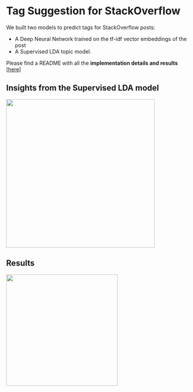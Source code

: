 # Tag Suggestion for StackOverflow
We built two models to predict tags for StackOverflow posts:
- A Deep Neural Network trained on the tf-idf vector embeddings of the post
- A Supervised LDA topic model.

Please find a README with all the **implementation details and results** [[here](README.pdf)]

## Insights from the Supervised LDA model
<img src="https://github.com/bhvjain/stackoverflow-tag-suggestion/blob/master/img/supervised-lda.png" width="400">

## Results
<img src="https://github.com/bhvjain/stackoverflow-tag-suggestion/blob/master/img/results.png" width="300">

